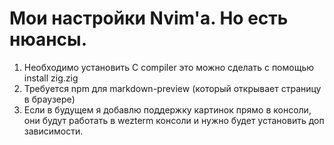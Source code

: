 # Мои настройки Nvim'a. Но есть нюансы.

1. Необходимо установить C compiler это можно сделать с помощью install zig.zig
2. Требуется npm для markdown-preview (который открывает страницу в браузере)
3. Если в будущем я добавлю поддержку картинок прямо в консоли, они будут работать в wezterm консоли и нужно будет установить доп зависимости.
